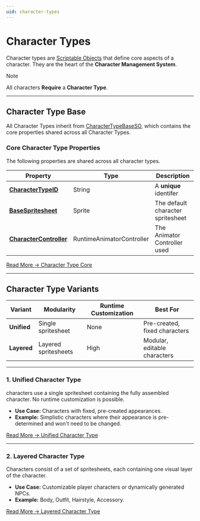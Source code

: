```yaml
---
uid: character-types
---
```


# Character Types

Character types are [Scriptable Objects](https://docs.unity3d.com/6000.0/Documentation/Manual/class-ScriptableObject.html) that define core aspects of a character. They are the heart of the **Character Management System**.

> [!NOTE]
> All characters **Require** a **Character Type**.

---

## Character Type Base
All Character Types inherit from [CharacterTypeBaseSO](xref:BlazerTech.CharacterManagement.Characters.CharacterTypeBaseSO), which contains the core properties shared across all Character Types.

### Core Character Type Properties
The following properties are shared across all character types.

| Property                | Type                      | Description
|-----------------------------------------------------------------------------|---------------------------|---------------------------
| **[CharacterTypeID](xref:character-type-core#character-type-id)**         | String                    | A **unique** identifer
| **[BaseSpritesheet](xref:character-type-core#base-spritesheet)**         | Sprite                    | The default character spritesheet
| **[CharacterController](xref:character-type-core#character-controller)** | RuntimeAnimatorController | The Animator Controller used

[Read More → Character Type Core](xref:character-type-core)

---

## Character Type Variants

| Variant   | Modularity | Runtime Customization | Best For |
|-----------|--------------------|---------------|----------|
| **Unified** | Single spritesheet | None | Pre-created, fixed characters |
| **Layered** | Layered spritesheets | High | Modular, editable characters |

---

### 1. Unified Character Type
characters use a single spritesheet containing the fully assembled character. No runtime customization is possible.  
- **Use Case:** Characters with fixed, pre-created appearances.  
- **Example:** Simplistic characters where their appearance is pre-determined and won't need to be changed.

[Read More → Unified Character Type](unified-character-type.md)

---

### 2. Layered Character Type
Characters consist of a set of spritesheets, each containing one visual layer of the character.  
- **Use Case:** Customizable player characters or dynamically generated NPCs.  
- **Example:** Body, Outfit, Hairstyle, Accessory.  

[Read More → Layered Character Type](layered-character-type.md)